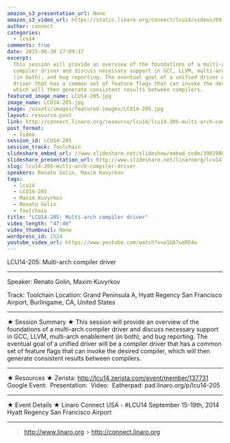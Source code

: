 ```yaml
---
amazon_s3_presentation_url: None
amazon_s3_video_url: https://static.linaro.org/connect/lcu14/videos/09-16-Tuesday/LCU14-205-%20Multi-arch%20compiler%20driver.mp4
author: connect
categories:
  - lcu14
comments: true
date: 2015-06-30 17:09:17
excerpt:
  This session will provide an overview of the foundations of a multi-arch
  compiler driver and discuss necessary support in GCC, LLVM, multi-arch enablement
  (in both), and bug reporting. The eventual goal of a unified driver will be a compiler
  driver that has a common set of feature flags that can invoke the desired compiler,
  which will then generate consistent results between compilers.
featured_image_name: LCU14-205.jpg
image_name: LCU14-205.jpg
image: /assets/images/featured-images/LCU14-205.jpg
layout: resource-post
link: http://connect.linaro.org/resource/lcu14/lcu14-205-multi-arch-compiler-driver/
post_format:
  - Video
session_id: LCU14-205
session_track: Toolchain
slideshare_embed_url: //www.slideshare.net/slideshow/embed_code/39029880
slideshare_presentation_url: http://www.slideshare.net/linaroorg/lcu14-205-multiarch-compiler-driver
slug: lcu14-205-multi-arch-compiler-driver
speakers: Renato Golin, Maxim Kuvyrkov
tags:
  - lcu14
  - LCU14-205
  - Maxim Kuvyrkov
  - Renato Golin
  - Toolchain
title: "LCU14-205: Multi-arch compiler driver"
video_length: "47:46"
video_thumbnail: None
wordpress_id: 1524
youtube_video_url: https://www.youtube.com/watch?v=a1bA7uoR54o
---
```


LCU14-205: Multi-arch compiler driver

---

Speaker: Renato Golin, Maxim Kuvyrkov

Track: Toolchain
Location: Grand Peninsula A, Hyatt Regency San Francisco Airport, Burlingame, CA, United States

---

★ Session Summary ★
This session will provide an overview of the foundations of a multi-arch compiler driver and discuss necessary support in GCC, LLVM, multi-arch enablement (in both), and bug reporting. The eventual goal of a unified driver will be a compiler driver that has a common set of feature flags that can invoke the desired compiler, which will then generate consistent results between compilers.

---

★ Resources ★
Zerista: http://lcu14.zerista.com/event/member/137731
Google Event: 
Presentation: 
Video: 
Eatherpad: pad.linaro.org/p/lcu14-205

---

★ Event Details ★
Linaro Connect USA - #LCU14
September 15-19th, 2014
Hyatt Regency San Francisco Airport

---

> http://www.linaro.org > http://connect.linaro.org
